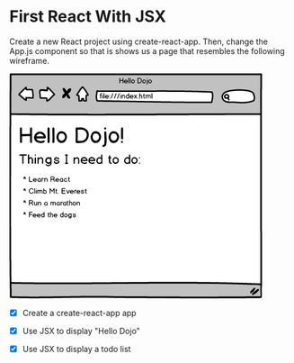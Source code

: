 # First React With JSX

Create a new React project using create-react-app. Then, change the App.js component so that is shows us a page that resembles the following wireframe.

![](hello_dojo.png)

- [x] Create a create-react-app app

- [x] Use JSX to display "Hello Dojo"

- [x] Use JSX to display a todo list
